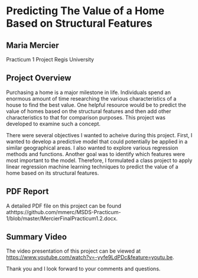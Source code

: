 # Predicting The Value of a Home Based on Structural Features
## Maria Mercier
Practicum 1 Project
Regis University

## Project Overview

Purchasing a home is a major milestone in life.  Individuals spend an enormous amount of time researching the various characteristics of a house to find the best value. One helpful resource would be to predict the value of homes based on the structural features and then add other characteristics to that for comparison purposes.  This project was developed to examine such a concept.  

There were several objectives I wanted to acheive during this project.  First, I wanted to develop a predictive model that could potentially be applied in a similar geographical areas.  I also wanted to explore various regression methods and functions.  Another goal was to identify which features were most important to the model.  Therefore, I formulated a class project to apply linear regression machine learning techniques to predict the value of a home based on its structural features.

## PDF Report
A detailed PDF file on this project can be found athttps://github.com/mmerc/MSDS-Practicum-1/blob/master/MercierFinalPracticum1.2.docx.

## Summary Video
The video presentation of this project can be viewed at https://www.youtube.com/watch?v=-yyfe9LdPDc&feature=youtu.be.

Thank you and I look forward to your comments and questions.


